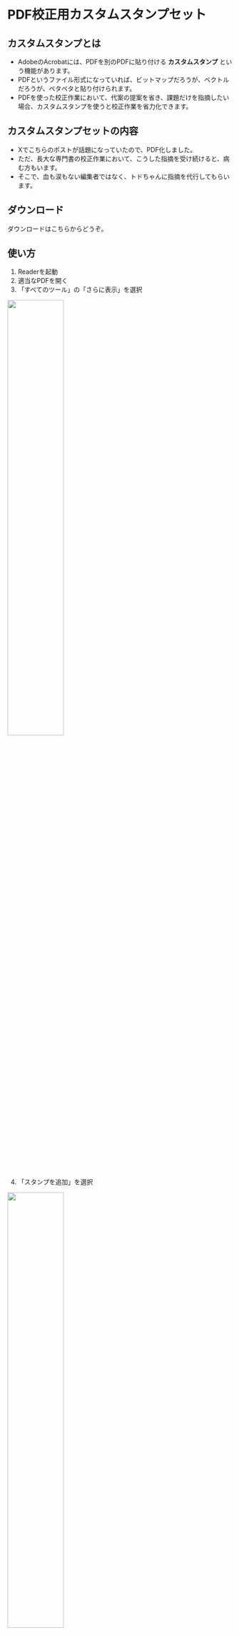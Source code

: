 # PDF校正用カスタムスタンプセット

## カスタムスタンプとは

* AdobeのAcrobatには、PDFを別のPDFに貼り付ける **カスタムスタンプ** という機能があります。
* PDFというファイル形式になっていれば、ビットマップだろうが、ベクトルだろうが、ペタペタと貼り付けられます。
* PDFを使った校正作業において、代案の提案を省き、課題だけを指摘したい場合、カスタムスタンプを使うと校正作業を省力化できます。

## カスタムスタンプセットの内容

* Xでこちらのポストが話題になっていたので、PDF化しました。
* ただ、長大な専門書の校正作業において、こうした指摘を受け続けると、病む方もいます。
* そこで、血も涙もない編集者ではなく、トドちゃんに指摘を代行してもらいます。

## ダウンロード

ダウンロードはこちらからどうぞ。

## 使い方

1. Readerを起動
2. 適当なPDFを開く
3. 「すべてのツール」の「さらに表示」を選択

<img src="https://github.com/user-attachments/assets/0c55ac20-b008-4baa-a6e3-7e1becac4734" width="50%" height="50%" />

4. 「スタンプを追加」を選択

<img src="https://github.com/user-attachments/assets/e54cfb0a-8a89-441b-9f7c-204523b937a0" width="50%" height="50%" />

5. 「カスタムスタンプ」→「管理」を選択

<img src="https://github.com/user-attachments/assets/68e87553-21be-4ed1-a163-3cc87e63612a" width="50%" height="50%" />

6. 「作成」を選択

<img src="https://github.com/user-attachments/assets/ccbc15ce-0217-4337-8f61-65e5700b3b04" width="50%" height="50%" />

7. 「参照」を選択し、使いたいスタンプを選択して、「OK」を選択

<img src="https://github.com/user-attachments/assets/001f2b1d-3511-47f4-b0d5-50e5b5314ffe" width="50%" height="50%" />

8. 「分類」にスタンプセットのグループ名（ここでは「校正用スタンプ」）を、「名前」にスタンプの名前（ここでは「めっちゃ分かりやすい！」）をそれぞれ入力し、「OK」を選択

<img src="https://github.com/user-attachments/assets/fa5f379a-bf33-4286-a673-d7d273561b93" width="50%" height="50%" />

9. 「OK」を選択

<img src="https://github.com/user-attachments/assets/c5334659-e177-43de-a4d8-2a066729a3bc" width="50%" height="50%" />

10. 「スタンプ」→「校正用スタンプ（分類）」→「めっちゃ分かりやすい！（名前）」を選択

<img src="https://github.com/user-attachments/assets/1536a385-4d7c-49dc-bf7a-6132f9a2c75c" width="50%" height="50%" />

11. Escキーを押すまで、繰り返し同じスタンプをペタペタ貼れる

<img src="https://github.com/user-attachments/assets/ebeba94e-e976-4f94-99d4-10150961d53c" width="50%" height="50%" />

